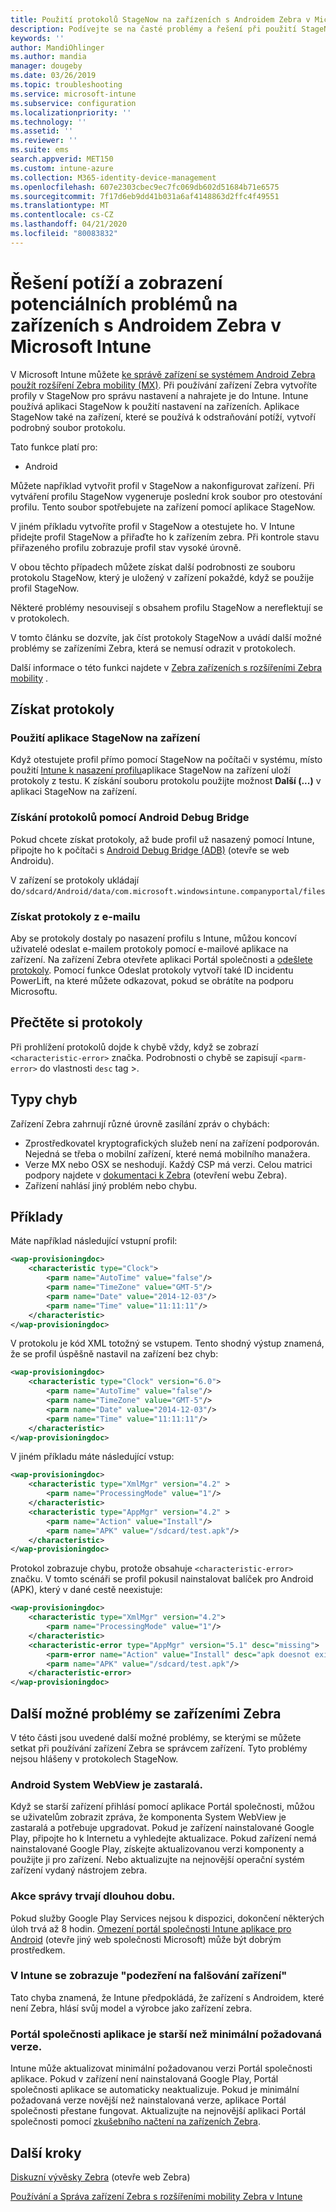 ```yaml
---
title: Použití protokolů StageNow na zařízeních s Androidem Zebra v Microsoft Intune – Azure | Microsoft Docs
description: Podívejte se na časté problémy a řešení při použití StageNow na zařízeních s Androidem s Microsoft Intune. Dozvíte se taky, jak získat protokoly, a podívejte se na příklady, jak číst protokoly pro úspěch nebo chyby.
keywords: ''
author: MandiOhlinger
ms.author: mandia
manager: dougeby
ms.date: 03/26/2019
ms.topic: troubleshooting
ms.service: microsoft-intune
ms.subservice: configuration
ms.localizationpriority: ''
ms.technology: ''
ms.assetid: ''
ms.reviewer: ''
ms.suite: ems
search.appverid: MET150
ms.custom: intune-azure
ms.collection: M365-identity-device-management
ms.openlocfilehash: 607e2303cbec9ec7fc069db602d51684b71e6575
ms.sourcegitcommit: 7f17d6eb9dd41b031a6af4148863d2ffc4f49551
ms.translationtype: MT
ms.contentlocale: cs-CZ
ms.lasthandoff: 04/21/2020
ms.locfileid: "80083832"
---
```

# <a name="troubleshoot-and-see-potential-issues-on-android-zebra-devices-in-microsoft-intune"></a>Řešení potíží a zobrazení potenciálních problémů na zařízeních s Androidem Zebra v Microsoft Intune



V Microsoft Intune můžete [ke správě zařízení se systémem Android Zebra použít rozšíření Zebra mobility (MX)](android-zebra-mx-overview.md). Při používání zařízení Zebra vytvoříte profily v StageNow pro správu nastavení a nahrajete je do Intune. Intune používá aplikaci StageNow k použití nastavení na zařízeních. Aplikace StageNow také na zařízení, které se používá k odstraňování potíží, vytvoří podrobný soubor protokolu.

Tato funkce platí pro:

- Android

Můžete například vytvořit profil v StageNow a nakonfigurovat zařízení. Při vytváření profilu StageNow vygeneruje poslední krok soubor pro otestování profilu. Tento soubor spotřebujete na zařízení pomocí aplikace StageNow.

V jiném příkladu vytvoříte profil v StageNow a otestujete ho. V Intune přidejte profil StageNow a přiřaďte ho k zařízením zebra. Při kontrole stavu přiřazeného profilu zobrazuje profil stav vysoké úrovně.

V obou těchto případech můžete získat další podrobnosti ze souboru protokolu StageNow, který je uložený v zařízení pokaždé, když se použije profil StageNow.

Některé problémy nesouvisejí s obsahem profilu StageNow a nereflektují se v protokolech.

V tomto článku se dozvíte, jak číst protokoly StageNow a uvádí další možné problémy se zařízeními Zebra, která se nemusí odrazit v protokolech.

Další informace o této funkci najdete v [Zebra zařízeních s rozšířeními Zebra mobility](android-zebra-mx-overview.md) .

## <a name="get-the-logs"></a>Získat protokoly

### <a name="use-the-stagenow-app-on-the-device"></a>Použití aplikace StageNow na zařízení
Když otestujete profil přímo pomocí StageNow na počítači v systému, místo použití [Intune k nasazení profilu](android-zebra-mx-overview.md#step-4-create-a-device-management-profile-in-stagenow)aplikace StageNow na zařízení uloží protokoly z testu. K získání souboru protokolu použijte možnost **Další (...)** v aplikaci StageNow na zařízení.

### <a name="get-logs-using-android-debug-bridge"></a>Získání protokolů pomocí Android Debug Bridge
Pokud chcete získat protokoly, až bude profil už nasazený pomocí Intune, připojte ho k počítači s [Android Debug Bridge (ADB)](https://developer.android.com/studio/command-line/adb) (otevře se web Androidu).

V zařízení se protokoly ukládají do`/sdcard/Android/data/com.microsoft.windowsintune.companyportal/files`

### <a name="get-logs-from-email"></a>Získat protokoly z e-mailu
Aby se protokoly dostaly po nasazení profilu s Intune, můžou koncoví uživatelé odeslat e-mailem protokoly pomocí e-mailové aplikace na zařízení. Na zařízení Zebra otevřete aplikaci Portál společnosti a [odešlete protokoly](https://docs.microsoft.com/mem/intune/user-help/send-logs-to-your-it-admin-by-email-android). Pomocí funkce Odeslat protokoly vytvoří také ID incidentu PowerLift, na které můžete odkazovat, pokud se obrátíte na podporu Microsoftu.

## <a name="read-the-logs"></a>Přečtěte si protokoly

Při prohlížení protokolů dojde k chybě vždy, když se zobrazí `<characteristic-error>` značka. Podrobnosti o chybě se zapisují `<parm-error>` do vlastnosti `desc` tag >.

## <a name="error-types"></a>Typy chyb

Zařízení Zebra zahrnují různé úrovně zasílání zpráv o chybách:

- Zprostředkovatel kryptografických služeb není na zařízení podporován. Nejedná se třeba o mobilní zařízení, které nemá mobilního manažera.
- Verze MX nebo OSX se neshodují. Každý CSP má verzi. Celou matrici podpory najdete v [dokumentaci k Zebra](http://techdocs.zebra.com/mx/) (otevření webu Zebra).
- Zařízení nahlásí jiný problém nebo chybu.

## <a name="examples"></a>Příklady

Máte například následující vstupní profil:

```xml
<wap-provisioningdoc>
    <characteristic type="Clock">
        <parm name="AutoTime" value="false"/>
        <parm name="TimeZone" value="GMT-5"/>
        <parm name="Date" value="2014-12-03"/>
        <parm name="Time" value="11:11:11"/>
    </characteristic>
</wap-provisioningdoc>
```

V protokolu je kód XML totožný se vstupem. Tento shodný výstup znamená, že se profil úspěšně nastavil na zařízení bez chyb:

```xml
<wap-provisioningdoc>
    <characteristic type="Clock" version="6.0">
        <parm name="AutoTime" value="false"/>
        <parm name="TimeZone" value="GMT-5"/>
        <parm name="Date" value="2014-12-03"/>
        <parm name="Time" value="11:11:11"/>
    </characteristic>
</wap-provisioningdoc>
```

V jiném příkladu máte následující vstup:

```xml
<wap-provisioningdoc>
    <characteristic type="XmlMgr" version="4.2" >
        <parm name="ProcessingMode" value="1"/>
    </characteristic>
    <characteristic type="AppMgr" version="4.2" >
        <parm name="Action" value="Install"/>
        <parm name="APK" value="/sdcard/test.apk"/>
    </characteristic>
</wap-provisioningdoc>
```

Protokol zobrazuje chybu, protože obsahuje `<characteristic-error>` značku. V tomto scénáři se profil pokusil nainstalovat balíček pro Android (APK), který v dané cestě neexistuje:

```xml
<wap-provisioningdoc>
    <characteristic type="XmlMgr" version="4.2">
        <parm name="ProcessingMode" value="1"/>
    </characteristic>
    <characteristic-error type="AppMgr" version="5.1" desc="missing">
        <parm-error name="Action" value="Install" desc="apk doesnot exist in the path"/>
        <parm name="APK" value="/sdcard/test.apk"/>
    </characteristic-error>
</wap-provisioningdoc>
```

## <a name="other-potential-issues-with-zebra-devices"></a>Další možné problémy se zařízeními Zebra

V této části jsou uvedené další možné problémy, se kterými se můžete setkat při používání zařízení Zebra se správcem zařízení. Tyto problémy nejsou hlášeny v protokolech StageNow.

### <a name="android-system-webview-is-out-of-date"></a>Android System WebView je zastaralá.

Když se starší zařízení přihlásí pomocí aplikace Portál společnosti, můžou se uživatelům zobrazit zpráva, že komponenta System WebView je zastaralá a potřebuje upgradovat. Pokud je zařízení nainstalované Google Play, připojte ho k Internetu a vyhledejte aktualizace. Pokud zařízení nemá nainstalované Google Play, získejte aktualizovanou verzi komponenty a použijte ji pro zařízení. Nebo aktualizujte na nejnovější operační systém zařízení vydaný nástrojem zebra.

### <a name="management-actions-take-a-long-time"></a>Akce správy trvají dlouhou dobu.

Pokud služby Google Play Services nejsou k dispozici, dokončení některých úloh trvá až 8 hodin. [Omezení portál společnosti Intune aplikace pro Android](https://support.microsoft.com/help/3211588/limitations-of-intune-company-portal-app-for-android-in-china) (otevře jiný web společnosti Microsoft) může být dobrým prostředkem.

### <a name="device-spoofing-suspected-shows-in-intune"></a>V Intune se zobrazuje "podezření na falšování zařízení"

Tato chyba znamená, že Intune předpokládá, že zařízení s Androidem, které není Zebra, hlásí svůj model a výrobce jako zařízení zebra.

### <a name="company-portal-app-is-older-than-minimum-required-version"></a>Portál společnosti aplikace je starší než minimální požadovaná verze.

Intune může aktualizovat minimální požadovanou verzi Portál společnosti aplikace. Pokud v zařízení není nainstalovaná Google Play, Portál společnosti aplikace se automaticky neaktualizuje. Pokud je minimální požadovaná verze novější než nainstalovaná verze, aplikace Portál společnosti přestane fungovat. Aktualizujte na nejnovější aplikaci Portál společnosti pomocí [zkušebního načtení na zařízeních Zebra](android-zebra-mx-overview.md#sideload-the-company-portal-app).

## <a name="next-steps"></a>Další kroky

[Diskuzní vývěsky Zebra](https://developer.zebra.com/community/home/discussions) (otevře web Zebra)

[Používání a Správa zařízení Zebra s rozšířeními mobility Zebra v Intune](android-zebra-mx-overview.md)
